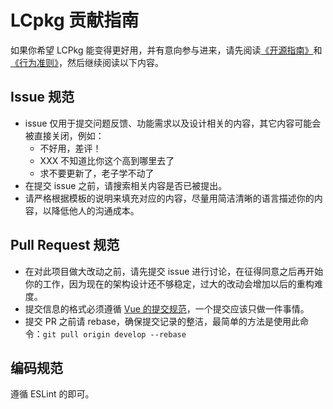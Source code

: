 # LCpkg 贡献指南

如果你希望 LCPkg 能变得更好用，并有意向参与进来，请先阅读[《开源指南》](https://opensource.guide/zh-cn/how-to-contribute/)和[《行为准则》](CODE_OF_CONDUCT.zh-cn.md)，然后继续阅读以下内容。

## Issue 规范

- issue 仅用于提交问题反馈、功能需求以及设计相关的内容，其它内容可能会被直接关闭，例如：
  - 不好用，差评！
  - XXX 不知道比你这个高到哪里去了
  - 求不要更新了，老子学不动了
- 在提交 issue 之前，请搜索相关内容是否已被提出。
- 请严格根据模板的说明来填充对应的内容，尽量用简洁清晰的语言描述你的内容，以降低他人的沟通成本。

## Pull Request 规范

- 在对此项目做大改动之前，请先提交 issue 进行讨论，在征得同意之后再开始你的工作，因为现在的架构设计还不够稳定，过大的改动会增加以后的重构难度。
- 提交信息的格式必须遵循 [Vue 的提交规范](https://github.com/vuejs/vue/blob/dev/.github/COMMIT_CONVENTION.md)，一个提交应该只做一件事情。
- 提交 PR 之前请 rebase，确保提交记录的整洁，最简单的方法是使用此命令：`git pull origin develop --rebase`

## 编码规范

遵循 ESLint 的即可。
